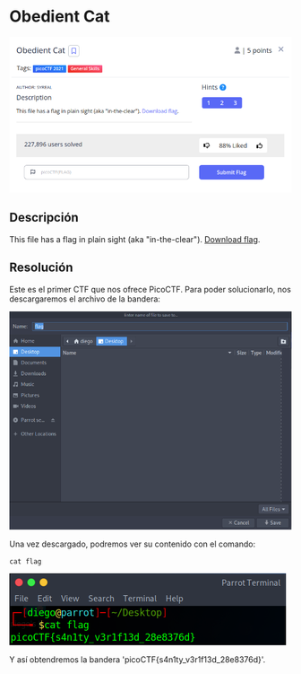 # Obedient Cat
![Descripcion del CTF](img/description.png)

## Descripción
This file has a flag in plain sight (aka "in-the-clear"). [Download flag](https://mercury.picoctf.net/static/fb851c1858cc762bd4eed569013d7f00/flag).

## Resolución
Este es el primer CTF que nos ofrece PicoCTF. Para poder solucionarlo, nos descargaremos el archivo de la bandera:

![Escritorio](img/folder.png)

Una vez descargado, podremos ver su contenido con el comando:

```
cat flag
```

![Consola](img/console.png)

Y así obtendremos la bandera 'picoCTF{s4n1ty_v3r1f13d_28e8376d}'.